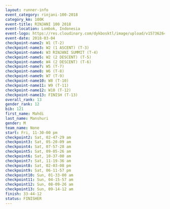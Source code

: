 ```yaml
---
layout: runner-info 
event_category: rinjani-100-2018 
category_km: 100K 
event-title: RINJANI 100 2018 
event-location: Lombok, Indonesia 
event-logo: https://res.cloudinary.com/dykbosktl/image/upload/v1573626435/Logo/Rinjani_eoufbh.png 
event-date: 2018-03-04 
checkpoint-name2: W1 (T-2) 
checkpoint-name3: W2 (1 ASCENT) (T-3) 
checkpoint-name4: W3 RINJANI SUMMIT (T-4) 
checkpoint-name5: W2 (2 DESCENT) (T-5) 
checkpoint-name6: W4 (2 DESCENT) (T-6) 
checkpoint-name7: W5 (T-7) 
checkpoint-name8: W6 (T-8) 
checkpoint-name9: W7 (T-9) 
checkpoint-name10: W8 (T-10) 
checkpoint-name11: W9 (T-11) 
checkpoint-name12: W10 (T-12) 
checkpoint-name13: FINISH (T-13) 
overall_rank: 13
gender_rank: 12
bib: 121
first_name: Mahdi
last_name: Manshuri
gender: M
team_name: None
start: Fri, 11-30-00 pm
checkpoint2: Sat, 02-47-29 am
checkpoint3: Sat, 05-20-09 am
checkpoint4: Sat, 07-57-28 am
checkpoint5: Sat, 09-05-26 am
checkpoint6: Sat, 10-37-00 am
checkpoint7: Sat, 11-19-36 am
checkpoint8: Sat, 02-03-08 pm
checkpoint9: Sat, 06-11-57 pm
checkpoint10: Sun, 01-33-00 am
checkpoint11: Sun, 04-15-57 am
checkpoint12: Sun, 08-09-26 am
checkpoint13: Sun, 09-14-12 am
finish: 33-44-12
status: FINISHER
---
```

